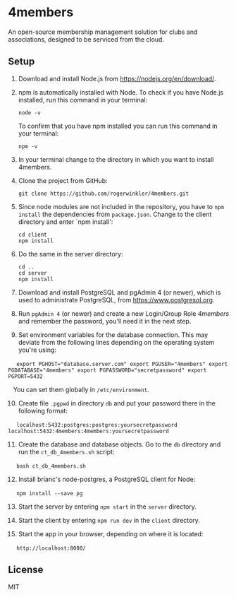 # 4members
An open-source membership management solution for clubs and associations, designed to be serviced
from the cloud.

## Setup
1. Download and install Node.js from https://nodejs.org/en/download/.

2. npm is automatically installed with Node. To check if you have Node.js installed, 
    run this command in your terminal:
    
    ```
    node -v
    ```
    
    To confirm that you have npm installed you can run this command in your terminal:
    
    ```
    npm -v
    ```

3. In your terminal change to the directory in which you want to install 4members. 

4. Clone the project from GitHub:

    ```
    git clone https://github.com/rogerwinkler/4members.git
    ```
    
5. Since node modules are not included in the repository, you have to `npm install` the
dependencies from `package.json`. Change to the client directory and enter `npm install':

    ```
    cd client
    npm install
    ```
    
6. Do the same in the server directory:

    ```
    cd ..
    cd server
    npm install
    ```
 
7. Download and install PostgreSQL and pgAdmin 4 (or newer), which is used to 
administrate PostgreSQL, from https://www.postgresql.org.

8. Run `pgAdmin 4` (or newer) and create a new Login/Group Role *4members* and 
remember the password, you'll need it in the next step.

9. Set environment variables for the database connection. This may deviate
from the following lines depending on the operating system you're using:

    ```
    export PGHOST="database.server.com"
    export PGUSER="4members"
    export PGDATABASE="4members"
    export PGPASSWORD="secretpassword"
    export PGPORT=5432
    ```
 
    You can set them globally in `/etc/environment`.

10. Create file `.pgpwd` in directory `db` and put your password there in the
following format:

    ```
    localhost:5432:postgres:postgres:yoursecretpassword
    localhost:5432:4members:4members:yoursecretpassword
    ```

11. Create the database and database objects. Go to the `db` directory and
run the `ct_db_4members.sh` script:

    ```
    bash ct_db_4members.sh
    ```

12. Install brianc's node-postgres, a PostgreSQL client for Node:
 
    ```
    npm install --save pg
    ```
 
13. Start the server by entering `npm start` in the `server` directory.

14. Start the client by entering `npm run dev` in the `client` directory.

15. Start the app in your browser, depending on where it is located:

    ```
    http://localhost:8080/
    ```
## License
MIT

